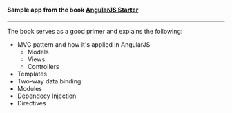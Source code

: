 #### Sample app from the book [AngularJS Starter](https://tutsplus.com/ebook/angularjs-starter/)

-------------------------------
The book serves as a good primer and explains the following:

- MVC pattern and how it's applied in AngularJS
    - Models
    - Views
    - Controllers
- Templates
- Two-way data binding
- Modules
- Dependecy Injection
- Directives
